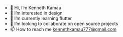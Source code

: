 - 👋 Hi, I’m Kenneth Kamau
- 👀 I’m interested in design
- 🌱 I’m currently learning flutter
- 💞️ I’m looking to collaborate on open source projects
- 📫 How to reach me kennethkamau777@gmail.com

<!---
KennethKamau777/KennethKamau777 is a ✨ special ✨ repository because its `README.md` (this file) appears on your GitHub profile.
You can click the Preview link to take a look at your changes.
--->
